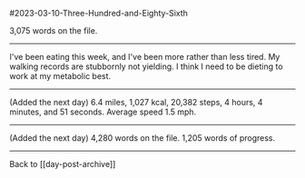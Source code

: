 #2023-03-10-Three-Hundred-and-Eighty-Sixth

3,075 words on the file.

---
I've been eating this week, and I've been more rather than less tired.  My walking records are stubbornly not yielding.  I think I need to be dieting to work at my metabolic best.

---
(Added the next day)  6.4 miles, 1,027 kcal, 20,382 steps, 4 hours, 4 minutes, and 51 seconds.  Average speed 1.5 mph.

---
(Added the next day)  4,280 words on the file.  1,205 words of progress.

---
Back to [[day-post-archive]]